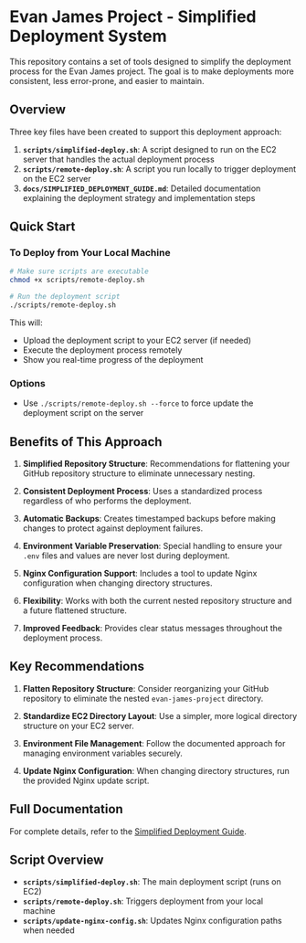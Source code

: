 # Evan James Project - Simplified Deployment System

This repository contains a set of tools designed to simplify the deployment process for the Evan James project. The goal is to make deployments more consistent, less error-prone, and easier to maintain.

## Overview

Three key files have been created to support this deployment approach:

1. **`scripts/simplified-deploy.sh`**: A script designed to run on the EC2 server that handles the actual deployment process
2. **`scripts/remote-deploy.sh`**: A script you run locally to trigger deployment on the EC2 server
3. **`docs/SIMPLIFIED_DEPLOYMENT_GUIDE.md`**: Detailed documentation explaining the deployment strategy and implementation steps

## Quick Start

### To Deploy from Your Local Machine

```bash
# Make sure scripts are executable
chmod +x scripts/remote-deploy.sh

# Run the deployment script
./scripts/remote-deploy.sh
```

This will:
- Upload the deployment script to your EC2 server (if needed)
- Execute the deployment process remotely
- Show you real-time progress of the deployment

### Options

- Use `./scripts/remote-deploy.sh --force` to force update the deployment script on the server

## Benefits of This Approach

1. **Simplified Repository Structure**: Recommendations for flattening your GitHub repository structure to eliminate unnecessary nesting.

2. **Consistent Deployment Process**: Uses a standardized process regardless of who performs the deployment.

3. **Automatic Backups**: Creates timestamped backups before making changes to protect against deployment failures.

4. **Environment Variable Preservation**: Special handling to ensure your `.env` files and values are never lost during deployment.

5. **Nginx Configuration Support**: Includes a tool to update Nginx configuration when changing directory structures.

6. **Flexibility**: Works with both the current nested repository structure and a future flattened structure.

7. **Improved Feedback**: Provides clear status messages throughout the deployment process.

## Key Recommendations

1. **Flatten Repository Structure**: Consider reorganizing your GitHub repository to eliminate the nested `evan-james-project` directory.

2. **Standardize EC2 Directory Layout**: Use a simpler, more logical directory structure on your EC2 server.

3. **Environment File Management**: Follow the documented approach for managing environment variables securely.

4. **Update Nginx Configuration**: When changing directory structures, run the provided Nginx update script.

## Full Documentation

For complete details, refer to the [Simplified Deployment Guide](docs/SIMPLIFIED_DEPLOYMENT_GUIDE.md).

## Script Overview

- **`scripts/simplified-deploy.sh`**: The main deployment script (runs on EC2)
- **`scripts/remote-deploy.sh`**: Triggers deployment from your local machine
- **`scripts/update-nginx-config.sh`**: Updates Nginx configuration paths when needed
